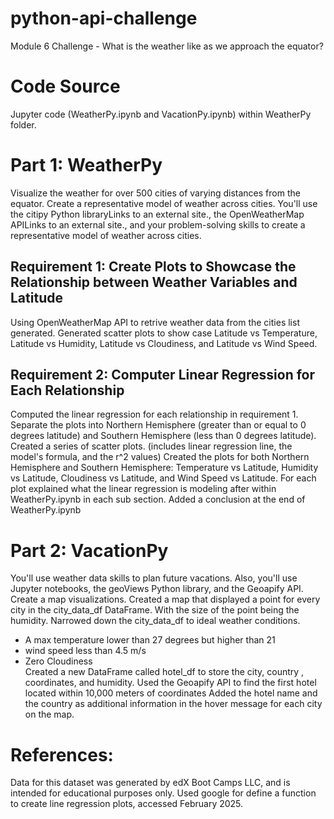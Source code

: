 # python-api-challenge
Module 6 Challenge - What is the weather like as we approach the equator?
# Code Source
Jupyter code (WeatherPy.ipynb and VacationPy.ipynb) within WeatherPy folder.
# Part 1: WeatherPy
Visualize the weather for over 500 cities of varying distances from the equator. Create a representative model of weather across cities. You'll use the citipy Python libraryLinks to an external site., the OpenWeatherMap APILinks to an external site., and your problem-solving skills to create a representative model of weather across cities.
## Requirement 1: Create Plots to Showcase the Relationship between Weather Variables and Latitude
Using OpenWeatherMap API to retrive weather data from the cities list generated.
Generated scatter plots to show case Latitude vs Temperature, Latitude vs Humidity, Latitude vs Cloudiness, and Latitude vs Wind Speed.
## Requirement 2: Computer Linear Regression for Each Relationship
Computed the linear regression for each relationship in requirement 1. 
Separate the plots into Northern Hemisphere (greater than or equal to 0 degrees latitude) and Southern Hemisphere (less than 0 degrees latitude).
Created a series of scatter plots. (includes linear regression line, the model's formula, and the r^2 values)
Created the plots for both Northern Hemisphere and Southern Hemisphere: Temperature vs Latitude, Humidity vs Latitude, Cloudiness vs Latitude, and Wind Speed vs Latitude.
For each plot explained what the linear regression is modeling after within WeatherPy.ipynb in each sub section. 
Added a conclusion at the end of WeatherPy.ipynb
# Part 2: VacationPy
You'll use weather data skills to plan future vacations. Also, you'll use Jupyter notebooks, the geoViews Python library, and the Geoapify API. Create a map visualizations.
Created a map that displayed a point for every city in the city_data_df DataFrame. With the size of the point being the humidity.
Narrowed down the city_data_df to ideal weather conditions. 
- A max temperature lower than 27 degrees but higher than 21
- wind speed less than 4.5 m/s
- Zero Cloudiness  
Created a new DataFrame called hotel_df to store the city, country , coordinates, and humidity.
Used the Geoapify API to find the first hotel located within 10,000 meters of coordinates
Added the hotel name and the country as additional information in the hover message for each city on the map. 
# References:
Data for this dataset was generated by edX Boot Camps LLC, and is intended for educational purposes only. Used google for define a function to create line regression plots, accessed February 2025.
